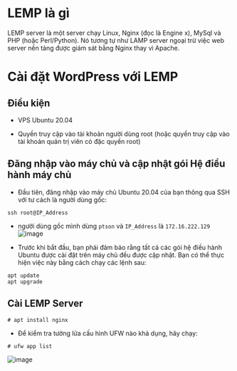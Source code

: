 # LEMP là gì
LEMP server là một server chạy Linux, Nginx (đọc là Engine x), MySql và PHP (hoặc Perl/Python). Nó tương tự như LAMP server ngoại trừ việc web server nền tảng được giám sát bằng Nginx thay vì Apache.
# Cài đặt WordPress với LEMP
## Điều kiện 

* VPS Ubuntu 20.04 

* Quyền truy cập vào tài khoản người dùng root (hoặc quyền truy cập vào tài khoản quản trị viên có đặc quyền root)
## Đăng nhập vào máy chủ và cập nhật gói Hệ điều hành máy chủ
* Đầu tiên, đăng nhập vào máy chủ Ubuntu 20.04 của bạn thông qua SSH với tư cách là người dùng gốc:
```
ssh root@IP_Address 
```
* người dùng gốc mình dùng `ptson` và `IP_Address` là `172.16.222.129`
![image](https://user-images.githubusercontent.com/91528234/196124967-0ff2a1bc-85b9-4c9a-a752-61f6878a5acb.png)

* Trước khi bắt đầu, bạn phải đảm bảo rằng tất cả các gói hệ điều hành Ubuntu được cài đặt trên máy chủ đều được cập nhật. Bạn có thể thực hiện việc này bằng cách chạy các lệnh sau:
```
apt update 
apt upgrade
```
## Cài LEMP Server
```
# apt install nginx
```
* Để kiểm tra tường lửa cấu hình UFW nào khả dụng, hãy chạy:
```
# ufw app list
```
![image](https://user-images.githubusercontent.com/91528234/196124811-81d07573-12aa-4ab0-9171-96556e80f33c.png)

